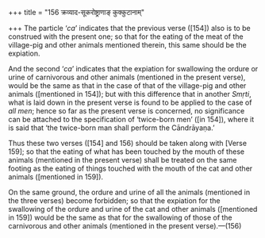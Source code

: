 +++
title = "156 क्रव्याद-सूकरोष्ट्राणाङ् कुक्कुटानाम्"

+++
The particle ‘*ca*’ indicates that the previous verse
([154])
also is to be construed with the present one; so that for the eating of
the meat of the village-pig and other animals mentioned therein, this
same should be the expiation.

And the second ‘*ca*’ indicates that the expiation for swallowing the
ordure or urine of carnivorous and other animals (mentioned in the
present verse), would be the same as that in the case of that of the
village-pig and other animals ([mentioned in
154]);
but with this difference that in another *Smṛti*, what is laid down in
the present verse is found to be applied to the case of *all men*; hence
so far as the present verse is concerned, no significance can be
attached to the specification of ‘twice-born men’ ([in
154]),
where it is said that ‘the twice-born man shall perform the Cāndrāyaṇa.’

Thus these two verses
([154]
and 156) should be taken along with [Verse
159];
so that the eating of what has been touched by the mouth of these
animals (mentioned in the present verse) shall be treated on the same
footing as the eating of things touched with the mouth of the cat and
other animals ([mentioned in
159]).

On the same ground, the ordure and urine of all the animals (mentioned
in the three verses) become forbidden; so that the expiation for the
swallowing of the ordure and urine of the cat and other animals
([mentioned in
159])
would be the same as that for the swallowing of those of the carnivorous
and other animals (mentioned in the present verse).—(156)


